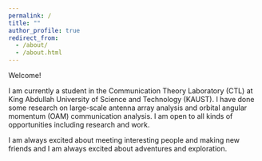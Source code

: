 ```yaml
---
permalink: /
title: ""
author_profile: true
redirect_from: 
  - /about/
  - /about.html
---
```


Welcome! 

I am currently a student in the Communication Theory Laboratory (CTL) at King Abdullah University of Science and Technology (KAUST). I have done some research on large-scale antenna array analysis and orbital angular momentum (OAM) communication analysis. I am open to all kinds of opportunities including research and work. 

I am always excited about meeting interesting people and making new friends and I am always excited about adventures and exploration.

